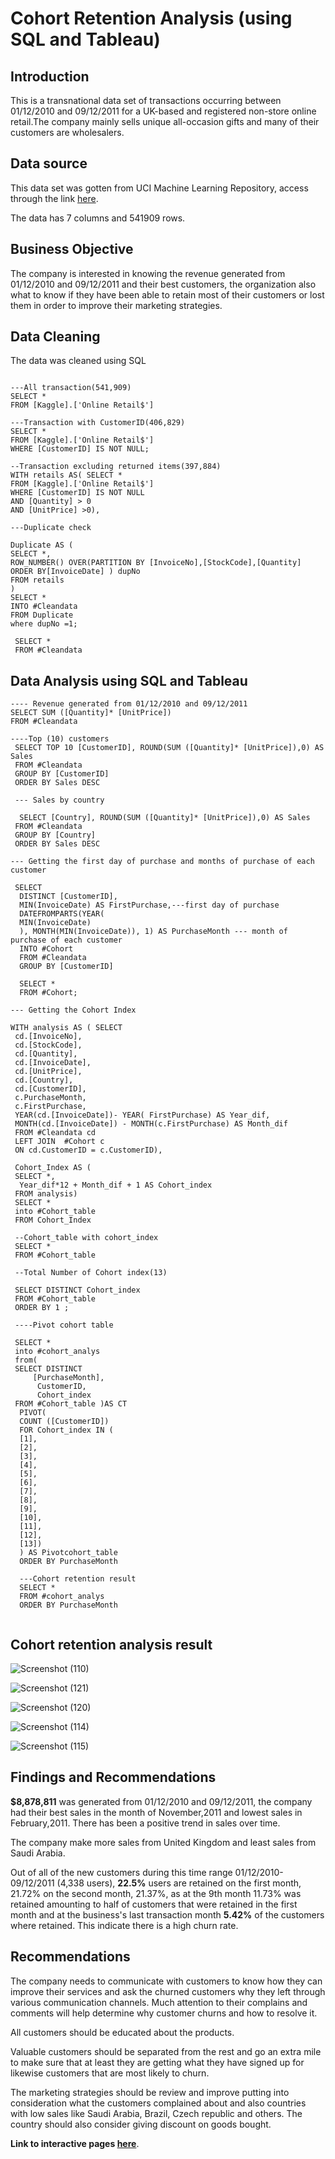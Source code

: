 # Cohort Retention Analysis (using SQL and Tableau)

## Introduction
This is a transnational data set of transactions occurring between 01/12/2010 and 09/12/2011 for a UK-based and registered non-store online retail.The company mainly sells unique all-occasion gifts and many of their customers are wholesalers.

## Data source 
This data set was gotten from UCI Machine Learning Repository, access through the link [here](
https://archive.ics.uci.edu/ml/machine-learning-databases/00352/).

The data has 7 columns and 541909 rows.

## Business Objective
The company is interested in knowing the revenue generated from 01/12/2010 and 09/12/2011 and their best customers, the organization also what to know if they have been able to retain most of their customers or lost them in order to improve their marketing strategies.

## Data Cleaning
The data was cleaned using SQL

```

---All transaction(541,909)
SELECT *
FROM [Kaggle].['Online Retail$']

---Transaction with CustomerID(406,829)
SELECT *
FROM [Kaggle].['Online Retail$']
WHERE [CustomerID] IS NOT NULL;

--Transaction excluding returned items(397,884)
WITH retails AS( SELECT *
FROM [Kaggle].['Online Retail$']
WHERE [CustomerID] IS NOT NULL
AND [Quantity] > 0
AND [UnitPrice] >0),

---Duplicate check

Duplicate AS (
SELECT *,
ROW_NUMBER() OVER(PARTITION BY [InvoiceNo],[StockCode],[Quantity] ORDER BY[InvoiceDate] ) dupNo
FROM retails
)
SELECT *
INTO #Cleandata
FROM Duplicate
where dupNo =1;

 SELECT * 
 FROM #Cleandata
 ```
 
 ## Data Analysis using SQL and Tableau
 
 ```
 ---- Revenue generated from 01/12/2010 and 09/12/2011
 SELECT SUM ([Quantity]* [UnitPrice])
 FROM #Cleandata
 
----Top (10) customers
  SELECT TOP 10 [CustomerID], ROUND(SUM ([Quantity]* [UnitPrice]),0) AS Sales
  FROM #Cleandata
  GROUP BY [CustomerID]
  ORDER BY Sales DESC 
  
  --- Sales by country
  
   SELECT [Country], ROUND(SUM ([Quantity]* [UnitPrice]),0) AS Sales
  FROM #Cleandata
  GROUP BY [Country]
  ORDER BY Sales DESC
  
 --- Getting the first day of purchase and months of purchase of each customer
 
  SELECT
   DISTINCT [CustomerID],
   MIN(InvoiceDate) AS FirstPurchase,---first day of purchase
   DATEFROMPARTS(YEAR(
   MIN(InvoiceDate) 
   ), MONTH(MIN(InvoiceDate)), 1) AS PurchaseMonth --- month of purchase of each customer
   INTO #Cohort
   FROM #Cleandata
   GROUP BY [CustomerID]

   SELECT *
   FROM #Cohort;
   
 --- Getting the Cohort Index
 
 WITH analysis AS ( SELECT 
  cd.[InvoiceNo],
  cd.[StockCode], 
  cd.[Quantity],
  cd.[InvoiceDate],
  cd.[UnitPrice],
  cd.[Country],
  cd.[CustomerID],
  c.PurchaseMonth,
  c.FirstPurchase,
  YEAR(cd.[InvoiceDate])- YEAR( FirstPurchase) AS Year_dif,
  MONTH(cd.[InvoiceDate]) - MONTH(c.FirstPurchase) AS Month_dif
  FROM #Cleandata cd
  LEFT JOIN  #Cohort c
  ON cd.CustomerID = c.CustomerID),
  
  Cohort_Index AS (
  SELECT *, 
   Year_dif*12 + Month_dif + 1 AS Cohort_index
  FROM analysis)
  SELECT *
  into #Cohort_table
  FROM Cohort_Index
  
  --Cohort_table with cohort_index
  SELECT *
  FROM #Cohort_table

  --Total Number of Cohort index(13)
  
  SELECT DISTINCT Cohort_index
  FROM #Cohort_table
  ORDER BY 1 ;

  ----Pivot cohort table 
  
  SELECT *
  into #cohort_analys
  from(
  SELECT DISTINCT 
      [PurchaseMonth],
       CustomerID,
       Cohort_index
  FROM #Cohort_table )AS CT
   PIVOT(
   COUNT ([CustomerID])
   FOR Cohort_index IN (
   [1],
   [2],
   [3],
   [4],
   [5],
   [6],
   [7],
   [8],
   [9],
   [10],
   [11],
   [12],
   [13])
   ) AS Pivotcohort_table
   ORDER BY PurchaseMonth

   ---Cohort retention result
   SELECT *
   FROM #cohort_analys
   ORDER BY PurchaseMonth
   
```

## Cohort retention analysis result 

![Screenshot (110)](https://user-images.githubusercontent.com/109418747/187843368-10c8a48f-b6ab-468d-ba06-9d99f19dfb9e.png)


![Screenshot (121)](https://user-images.githubusercontent.com/109418747/187861423-f20ac9da-e9dd-41a4-ae04-83b4359b16ac.png)


![Screenshot (120)](https://user-images.githubusercontent.com/109418747/187861138-c70f26d9-2cdc-4180-a577-d7bc213a5fa1.png)
  
  
![Screenshot (114)](https://user-images.githubusercontent.com/109418747/187849882-bf34470b-6b37-437f-8afb-6e80f2a16d7d.png)



![Screenshot (115)](https://user-images.githubusercontent.com/109418747/187849920-2ac467f8-41f0-46ab-a244-734df7cbde1d.png)


## Findings and Recommendations

**$8,878,811** was generated from 01/12/2010 and 09/12/2011, the company had their best sales in the month of November,2011 and lowest sales in February,2011. There has been a positive trend in sales over time.

The company make more sales from United Kingdom and least sales from Saudi Arabia.

Out of all of the new customers during this time range 01/12/2010-09/12/2011 (4,338 users), **22.5%** users are retained on the first month, 21.72% on the second month, 21.37%, as at the 9th month 11.73% was retained amounting to half of customers that were retained in the first month and at the business's last transaction month **5.42%** of the customers where retained. This indicate there is a high churn rate.

## Recommendations
The company needs to communicate with customers to know how they can improve their services and ask the churned customers why they left through various communication channels. Much attention to their complains and comments will help determine why customer churns and how to resolve it.

All customers should be educated about the products.

Valuable customers should be separated from the rest and go an extra mile to make sure that at least they are getting what they have signed up for likewise customers that are most likely to churn.

The marketing strategies should be review and improve putting into consideration what the customers complained about and also countries with low sales like Saudi Arabia, Brazil, Czech republic and others. The country should also consider giving discount on goods bought.
 
**Link to interactive pages [here](
https://public.tableau.com/app/profile/lawal.kaosarah/viz/Cohort_retention/COHORTRETENTION#1)**.



